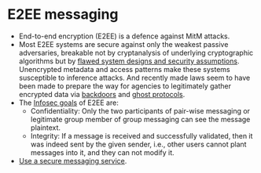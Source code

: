# E2EE messaging

* End-to-end encryption (E2EE) is a defence against MitM attacks.
* Most E2EE systems are secure against only the weakest passive adversaries, breakable not by cryptanalysis of underlying cryptographic algorithms but by [flawed system designs and security assumptions](https://tymyrddin.github.io/e2ee-threat-model). Unencrypted metadata and access patterns make these systems susceptible to inference attacks. And recently made laws seem to have been made to prepare the way for agencies to legitimately gather encrypted data via [backdoors](e2ee-threat-model:docs/attack-vectors/Backdoor) and [ghost protocols](e2ee-threat-model:docs/attack-vectors/Ghost-protocols).
* The [Infosec goals](../Infosec-goals.md) of E2EE are:
  * Confidentiality: Only  the  two  participants  of  pair-wise  messaging  or  legitimate group member of group messaging can see the message plaintext.
  * Integrity: If a message is received and successfully validated, then it was indeed sent by the given sender,  i.e., other users cannot plant messages into it, and they can not modify it.
* [Use a secure messaging service](Choosing-E2EE-messaging.md).